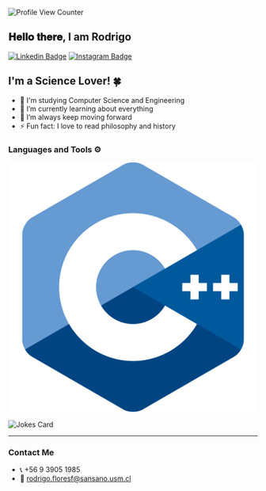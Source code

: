 <!-- <h5>I'm working on this... patience!</h5> -->
![Profile View Counter](https://komarev.com/ghpvc/?username=Rodrigo-Flores)
<h2> 𝐇𝐞𝐥𝐥𝐨 𝐭𝐡𝐞𝐫𝐞, I am Rodrigo</h2>

[![Linkedin Badge](https://img.shields.io/badge/-Rodrigo%20Flores-blue?style=social&logo=Linkedin&logoColor=blue&link=https://www.linkedin.com/in/vedantkhairnar/)](https://www.linkedin.com/in/rodrigo-flores-1207/)   [![Instagram Badge](https://img.shields.io/badge/-rodrigo_flores___-blue?style=social&logo=Instagram&link=https://www.instagram.com/rodrigo_flores___/)](https://www.instagram.com/rodrigo_flores___/)

<!-- <img src="https://github.com/Rodrigo-Flores/Rodrigo-Flores/blob/main/assets/space_name_v2.png" width="1000px" ></h2> -->

## I'm a Science Lover! 🍀

- 🔭 I'm studying Computer Science and Engineering
- 🧠 I’m currently learning about everything
- 🚀 I’m always keep moving forward
- ⚡ Fun fact: I love to read philosophy and history
<!-- - 🌌 2021 Goals: (..) -->

### Languages and Tools ⚙️
<!--<img align="left" alt="Visual Studio Code" width="26px" src="https://raw.githubusercontent.com/github/explore/80688e429a7d4ef2fca1e82350fe8e3517d3494d/topics/visual-studio-code/visual-studio-code.png" />
<img align="left" alt="HTML5" width="26px" src="https://raw.githubusercontent.com/github/explore/80688e429a7d4ef2fca1e82350fe8e3517d3494d/topics/html/html.png" />
<img align="left" alt="CSS3" width="26px" src="https://raw.githubusercontent.com/github/explore/80688e429a7d4ef2fca1e82350fe8e3517d3494d/topics/css/css.png" />
<img align="left" alt="JavaScript" width="26px" src="https://raw.githubusercontent.com/github/explore/80688e429a7d4ef2fca1e82350fe8e3517d3494d/topics/javascript/javascript.png" />
<img align="left" alt="React" width="26px" src="https://raw.githubusercontent.com/github/explore/80688e429a7d4ef2fca1e82350fe8e3517d3494d/topics/react/react.png" />
<img align="left" alt="Git" width="26px" src="https://raw.githubusercontent.com/github/explore/80688e429a7d4ef2fca1e82350fe8e3517d3494d/topics/git/git.png" />
<img align="left" alt="Terminal" width="26px" src="https://raw.githubusercontent.com/github/explore/80688e429a7d4ef2fca1e82350fe8e3517d3494d/topics/terminal/terminal.png" /><br/><br/>
<img align="left" alt="GitHub" width="26px" src="https://raw.githubusercontent.com/github/explore/78df643247d429f6cc873026c0622819ad797942/topics/github/github.png" /><br/>
-->
<!-- <img align="left" alt="CSS3" width="26px" src="/assets/c-.png" />
<img align="left" alt="CSS3" width="26px" src="/assets/command-line.png" />
<img align="left" alt="CSS3" width="26px" src="/assets/git.png" />
<img align="left" alt="CSS3" width="26px" src="/assets/github.png" />
<img align="left" alt="CSS3" width="26px" src="/assets/html-5-.png" />
<img align="left" alt="CSS3" width="26px" src="/assets/linux.png" />
<img align="left" alt="CSS3" width="26px" src="/assets/piton.png" />
<img align="left" alt="CSS3" width="26px" src="/assets/r.png" />
<img align="left" alt="CSS3" width="26px" src="/assets/react.png" /> -->

![C++](assets/c-.png)

![Jokes Card](https://readme-jokes.vercel.app/api)
     
---
### Contact Me
- 📞 +56 9 3905 1985
- 📧  rodrigo.floresf@sansano.usm.cl
